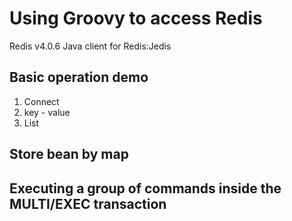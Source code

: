 # Using Groovy to access Redis

Redis v4.0.6
 Java client for Redis:Jedis

## Basic operation demo
1. Connect
2. key - value
3. List

## Store bean by map

## Executing a group of commands inside the MULTI/EXEC transaction